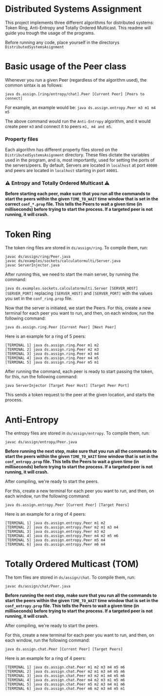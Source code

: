 # Distributed Systems Assignment

This project implements three different algorithms for distributed systems: Token Ring, Anti-Entropy and Totally Ordered Multicast. This readme will guide you trough the usage of the programs.

Before running any code, place yourself in the directorys `DistributedSystemsAsignment`

# Basic usage of the Peer class

Whenever you run a given Peer (regardless of the algorithm used), the common sintax is as follows:

`java ds.assign.[ring/entropy/chat].Peer [Current Peer] [Peers to connect]`

For example, an example would be:
`java ds.assign.entropy.Peer m3 m1 m4 m5`

The above command would run the `Anti-Entropy` algorithm, and it would create peer `m3` and connect it to peers `m1, m4 and m5`.

### Property files

Each algorithm has different property files stored on the `DistributedSystemsAsignment` directory. These files dictate the variables used in the program, and is, most importantly, used for setting the ports of the servers/peers. By default, Servers are located in `localhost` at port `40000` and peers are located in `localhost` starting in port `40001`.

### ⚠️ Entropy and Totally Ordered Multicast ⚠️

**Before starting each peer, make sure that you run all the commands to start the peers within the given `TIME_TO_WAIT` time window that is set in the correct `conf_*.prop` file. This tells the Peers to wait a given time (in milliseconds) before trying to start the process. If a targeted peer is not running, it will crash.**

# Token Ring

The token ring files are stored in `ds/assign/ring`. To compile them, run:

```
javac ds/assign/ring/Peer.java
javac ds/examples/sockets/calculatormulti/Server.java
javac ServerInjector.java
```

After running this, we need to start the main server, by running the command:

`java ds.examples.sockets.calculatormulti.Server [SERVER_HOST] [SERVER_PORT]` replacing `[SERVER_HOST]` and `[SERVER_PORT]` with the values you set in the `conf_ring.prop` file.

Now that the server is initiated, we start the Peers. For this, create a new terminal for each peer you want to run, and then, on each window, run the following command:

`java ds.assign.ring.Peer [Current Peer] [Next Peer]`

Here is an example for a ring of 5 peers:

```
[TERMINAL 1] java ds.assign.ring.Peer m1 m2
[TERMINAL 2] java ds.assign.ring.Peer m2 m3
[TERMINAL 3] java ds.assign.ring.Peer m3 m4
[TERMINAL 4] java ds.assign.ring.Peer m4 m5
[TERMINAL 5] java ds.assign.ring.Peer m5 m1
```

After running the command, each peer is ready to start passing the token, for this, run the following command:

`java ServerInjector [Target Peer Host] [Target Peer Port]`

This sends a token request to the peer at the given location, and starts the process.

# Anti-Entropy

The entropy files are stored in `ds/assign/entropy`. To compile them, run:

`javac ds/assign/entropy/Peer.java`

**Before running the next step, make sure that you run all the commands to start the peers within the given `TIME_TO_WAIT` time window that is set in the `conf_entropy.prop` file. This tells the Peers to wait a given time (in milliseconds) before trying to start the process. If a targeted peer is not running, it will crash.**

After compiling, we're ready to start the peers.

For this, create a new terminal for each peer you want to run, and then, on each window, run the following command:

`java ds.assign.entropy.Peer [Current Peer] [Target Peers]`

Here is an example for a ring of 4 peers:

```
[TERMINAL 1] java ds.assign.entropy.Peer m1 m2
[TERMINAL 2] java ds.assign.entropy.Peer m2 m1 m3 m4
[TERMINAL 3] java ds.assign.entropy.Peer m3 m2
[TERMINAL 4] java ds.assign.entropy.Peer m4 m2 m5 m6
[TERMINAL 5] java ds.assign.entropy.Peer m5 m4
[TERMINAL 6] java ds.assign.entropy.Peer m6 m4
```

# Totally Ordered Multicast (TOM)

The tom files are stored in `ds/assign/chat`. To compile them, run:

`javac ds/assign/chat/Peer.java`

**Before running the next step, make sure that you run all the commands to start the peers within the given `TIME_TO_WAIT` time window that is set in the `conf_entropy.prop` file. This tells the Peers to wait a given time (in milliseconds) before trying to start the process. If a targeted peer is not running, it will crash.**

After compiling, we're ready to start the peers.

For this, create a new terminal for each peer you want to run, and then, on each window, run the following command:

`java ds.assign.chat.Peer [Current Peer] [Target Peers]`

Here is an example for a ring of 4 peers:

```
[TERMINAL 1] java ds.assign.chat.Peer m1 m2 m3 m4 m5 m6
[TERMINAL 2] java ds.assign.chat.Peer m2 m1 m3 m4 m5 m6
[TERMINAL 3] java ds.assign.chat.Peer m3 m2 m1 m4 m5 m6
[TERMINAL 4] java ds.assign.chat.Peer m4 m2 m3 m1 m5 m6
[TERMINAL 5] java ds.assign.chat.Peer m5 m2 m3 m4 m1 m6
[TERMINAL 6] java ds.assign.chat.Peer m6 m2 m3 m4 m5 m1
```
